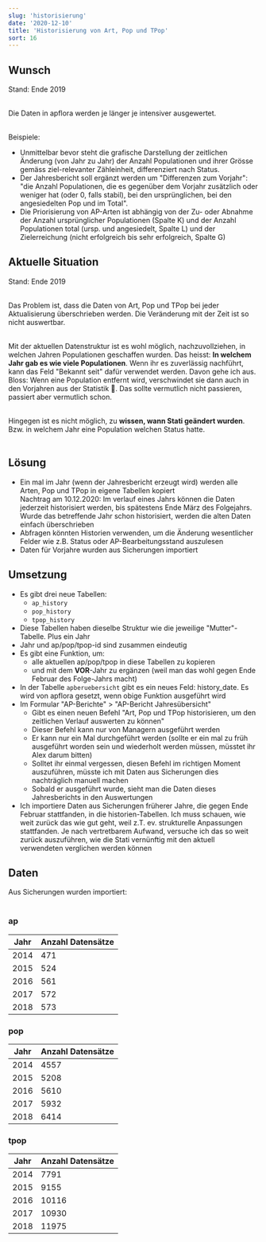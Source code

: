 ```yaml
---
slug: 'historisierung'
date: '2020-12-10'
title: 'Historisierung von Art, Pop und TPop'
sort: 16
---
```


## Wunsch

Stand: Ende 2019<br/><br/>

Die Daten in apflora werden je länger je intensiver ausgewertet. <br/><br/>

Beispiele:

- Unmittelbar bevor steht die grafische Darstellung der zeitlichen Änderung (von Jahr zu Jahr) der Anzahl Populationen und ihrer Grösse gemäss ziel-relevanter Zähleinheit, differenziert nach Status.
- Der Jahresbericht soll ergänzt werden um "Differenzen zum Vorjahr": "die Anzahl Populationen, die es gegenüber dem Vorjahr zusätzlich oder weniger hat (oder 0, falls stabil), bei den ursprünglichen, bei den angesiedelten Pop und im Total".
- Die Priorisierung von AP-Arten ist abhängig von der Zu- oder Abnahme der Anzahl ursprünglicher Populationen (Spalte K) und der Anzahl Populationen total (ursp. und angesiedelt, Spalte L) und der Zielerreichung (nicht erfolgreich bis sehr erfolgreich, Spalte G)

## Aktuelle Situation

Stand: Ende 2019<br/><br/>

Das Problem ist, dass die Daten von Art, Pop und TPop bei jeder Aktualisierung überschrieben werden. Die Veränderung mit der Zeit ist so nicht auswertbar.<br/><br/>

Mit der aktuellen Datenstruktur ist es wohl möglich, nachzuvollziehen, in welchen Jahren Populationen geschaffen wurden. Das heisst: **In welchem Jahr gab es wie viele Populationen**. Wenn ihr es zuverlässig nachführt, kann das Feld "Bekannt seit" dafür verwendet werden. Davon gehe ich aus. Bloss: Wenn eine Population entfernt wird, verschwindet sie dann auch in den Vorjahren aus der Statistik 🤔. Das sollte vermutlich nicht passieren, passiert aber vermutlich schon.<br/><br/>

Hingegen ist es nicht möglich, zu **wissen, wann Stati geändert wurden**. Bzw. in welchem Jahr eine Population welchen Status hatte.<br/><br/>

## Lösung

- Ein mal im Jahr (wenn der Jahresbericht erzeugt wird) werden alle Arten, Pop und TPop in eigene Tabellen kopiert<br/>
  Nachtrag am 10.12.2020: Im verlauf eines Jahrs können die Daten jederzeit historisiert werden, bis spätestens Ende März des Folgejahrs. Wurde das betreffende Jahr schon historisiert, werden die alten Daten einfach überschrieben
- Abfragen könnten Historien verwenden, um die Änderung wesentlicher Felder wie z.B. Status oder AP-Bearbeitungsstand auszulesen
- Daten für Vorjahre wurden aus Sicherungen importiert

## Umsetzung

- Es gibt drei neue Tabellen:
  - `ap_history`
  - `pop_history`
  - `tpop_history`
- Diese Tabellen haben dieselbe Struktur wie die jeweilige "Mutter"-Tabelle. Plus ein Jahr
- Jahr und ap/pop/tpop-id sind zusammen eindeutig
- Es gibt eine Funktion, um:
  - alle aktuellen ap/pop/tpop in diese Tabellen zu kopieren
  - und mit dem **VOR**-Jahr zu ergänzen (weil man das wohl gegen Ende Februar des Folge-Jahrs macht)
- In der Tabelle `apberuebersicht` gibt es ein neues Feld: history_date. Es wird von apflora gesetzt, wenn obige Funktion ausgeführt wird
- Im Formular "AP-Berichte" > "AP-Bericht Jahresübersicht"
  - Gibt es einen neuen Befehl "Art, Pop und TPop historisieren, um den zeitlichen Verlauf auswerten zu können"
  - Dieser Befehl kann nur von Managern ausgeführt werden
  - Er kann nur ein Mal durchgeführt werden (sollte er ein mal zu früh ausgeführt worden sein und wiederholt werden müssen, müsstet ihr Alex darum bitten)
  - Solltet ihr einmal vergessen, diesen Befehl im richtigen Moment auszuführen, müsste ich mit Daten aus Sicherungen dies nachträglich manuell machen
  - Sobald er ausgeführt wurde, sieht man die Daten dieses Jahresberichts in den Auswertungen
- Ich importiere Daten aus Sicherungen früherer Jahre, die gegen Ende Februar stattfanden, in die historien-Tabellen. Ich muss schauen, wie weit zurück das wie gut geht, weil z.T. ev. strukturelle Anpassungen stattfanden. Je nach vertretbarem Aufwand, versuche ich das so weit zurück auszuführen, wie die Stati vernünftig mit den aktuell verwendeten verglichen werden können

## Daten

Aus Sicherungen wurden importiert: <br/><br/>

### ap

| Jahr | Anzahl Datensätze |
| ---- | ----------------- |
| 2014 | 471               |
| 2015 | 524               |
| 2016 | 561               |
| 2017 | 572               |
| 2018 | 573               |

### pop

| Jahr | Anzahl Datensätze |
| ---- | ----------------- |
| 2014 | 4557              |
| 2015 | 5208              |
| 2016 | 5610              |
| 2017 | 5932              |
| 2018 | 6414              |

### tpop

| Jahr | Anzahl Datensätze |
| ---- | ----------------- |
| 2014 | 7791              |
| 2015 | 9155              |
| 2016 | 10116             |
| 2017 | 10930             |
| 2018 | 11975             |

